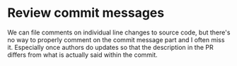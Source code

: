 # Review commit messages

We can file comments on individual line changes to source code, but there's no way to properly comment on the commit message part and I often miss it. Especially once authors do updates so that the description in the PR differs from what is actually said within the commit.
